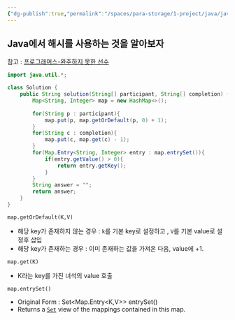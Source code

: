 ```yaml
---
{"dg-publish":true,"permalink":"/spaces/para-storage/1-project/java/java-hash-ex/"}
---
```


## Java에서 해시를 사용하는 것을 알아보자
참고 :  [프로그래머스-완주하지 못한 선수](https://school.programmers.co.kr/learn/courses/30/lessons/42576?language=java)


```Java
import java.util.*;

class Solution {
    public String solution(String[] participant, String[] completion) {
        Map<String, Integer> map = new HashMap<>();
        
        for(String p : participant){
            map.put(p, map.getOrDefault(p, 0) + 1);
        }
        for(String c : completion){
            map.put(c, map.get(c) - 1);
        }
        for(Map.Entry<String, Integer> entry : map.entrySet()){
            if(entry.getValue() > 0){
                return entry.getKey();
            }
        }
        String answer = "";
        return answer;
    }
}
```

`map.getOrDefault(K,V)` 
- 해당 key가 존재하지 않는 경우 : `k`를 기본 key로 설정하고 , `V`를 기본 value로 설정후 삽입
- 해당 key가 존재하는 경우 : 이미 존재하는 값을 가져온 다음, value에 +1.

`map.get(K)`
- K라는 key를 가진 녀석의 value 호출

`map.entrySet()`
- Original Form : Set<Map.Entry<K,V>>	entrySet()
- Returns a [`Set`](https://docs.oracle.com/javase/8/docs/api/java/util/Set.html "interface in java.util") view of the mappings contained in this map.



